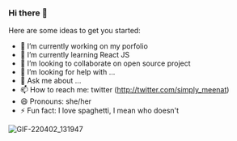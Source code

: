 ### Hi there 👋

<!--
**mimalson/mimalson** is a ✨ _special_ ✨ repository because its `README.md` (this file) appears on your GitHub profile.
-->
Here are some ideas to get you started:

- 🔭 I’m currently working on my porfolio
- 🌱 I’m currently learning React JS
- 👯 I’m looking to collaborate on open source project
- 🤔 I’m looking for help with ...
- 💬 Ask me about ...
- 📫 How to reach me: twitter (http://twitter.com/simply_meenat)
- 😄 Pronouns: she/her
- ⚡ Fun fact: I love spaghetti, I mean who doesn't


![GIF-220402_131947](https://user-images.githubusercontent.com/87755052/161383768-0ae94591-26d7-48e5-94c8-0e51a52b5a57.gif)
